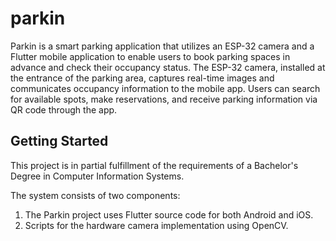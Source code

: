 # parkin

Parkin is a smart parking application that utilizes an ESP-32 camera and a Flutter mobile application to enable users to book parking spaces in advance and check their occupancy status. The ESP-32 camera, installed at the entrance of the parking area, captures real-time images and communicates occupancy information to the mobile app. Users can search for available spots, make reservations, and receive parking information via QR code through the app.
## Getting Started

This project is in partial fulfillment of the requirements of a Bachelor's Degree in
Computer Information Systems.

The system consists of two components:
1. The Parkin project uses Flutter source code for both Android and iOS.
2. Scripts for the hardware camera implementation using OpenCV.
